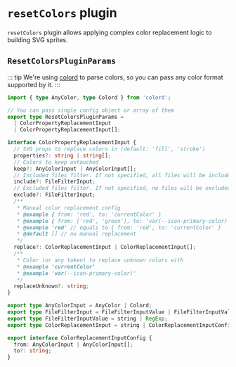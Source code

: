 # `resetColors` plugin

`resetColors` plugin allows applying complex color replacement logic to building SVG sprites.

## `ResetColorsPluginParams`

::: tip
We're using [colord](https://github.com/omgovich/colord) to parse colors, so you can pass any color format supported by it.
:::

```typescript
import { type AnyColor, type Colord } from 'colord';

// You can pass single config object or array of them
export type ResetColorsPluginParams =
  | ColorPropertyReplacementInput
  | ColorPropertyReplacementInput[];

interface ColorPropertyReplacementInput {
  // SVG props to replace colors in (default: 'fill', 'stroke')
  properties?: string | string[];
  // Colors to keep untouched
  keep?: AnyColorInput | AnyColorInput[];
  // Included files filter. If not specified, all files will be included
  include?: FileFilterInput;
  // Excluded files filter. If not specified, no files will be excluded
  exclude?: FileFilterInput;
  /**
   * Manual color replacement config
   * @example { from: 'red', to: 'currentColor' }
   * @example { from: ['red', 'green'], to: 'var(--icon-primary-color)' }
   * @example 'red' // equals to { from: 'red', to: 'currentColor' }
   * @default [] // no manual replacement
   */
  replace?: ColorReplacementInput | ColorReplacementInput[];
  /**
   * Color (or any token) to replace unknown colors with
   * @example 'currentColor'
   * @example 'var(--icon-primary-color)'
   */
  replaceUnknown?: string;
}

export type AnyColorInput = AnyColor | Colord;
export type FileFilterInput = FileFilterInputValue | FileFilterInputValue[];
export type FileFilterInputValue = string | RegExp;
export type ColorReplacementInput = string | ColorReplacementInputConfig;

export interface ColorReplacementInputConfig {
  from: AnyColorInput | AnyColorInput[];
  to?: string;
}
```

